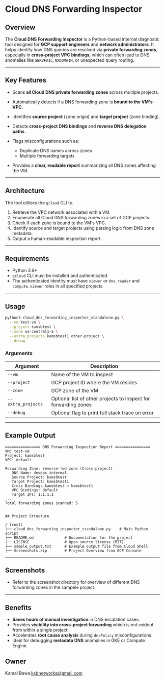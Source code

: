 # Cloud DNS Forwarding Inspector

## Overview

The **Cloud DNS Forwarding Inspector** is a Python-based internal diagnostic tool designed for **GCP support engineers** and **network administrators**. It helps identify how DNS queries are resolved via **private forwarding zones**, especially in **cross-project VPC bindings**, which can often lead to DNS anomalies like `SERVFAIL`, `NXDOMAIN`, or unexpected query routing.

---

## Key Features

* Scans **all Cloud DNS private forwarding zones** across multiple projects.
* Automatically detects if a DNS forwarding zone is **bound to the VM's VPC**.
* Identifies **source project** (zone origin) and **target project** (zone binding).
* Detects **cross-project DNS bindings** and **reverse DNS delegation paths**.
* Flags misconfigurations such as:

  * Duplicate DNS names across zones
  * Multiple forwarding targets
* Provides a **clear, readable report** summarizing all DNS zones affecting the VM.

---

## Architecture

The tool utilizes the `gcloud` CLI to:

1. Retrieve the VPC network associated with a VM.
2. Enumerate all Cloud DNS forwarding zones in a set of GCP projects.
3. Check if each zone is bound to the VM's VPC.
4. Identify source and target projects using parsing logic from DNS zone metadata.
5. Output a human-readable inspection report.

---

## Requirements

* Python 3.6+
* `gcloud` CLI must be installed and authenticated.
* The authenticated identity must have `viewer` or `dns.reader` and `compute.viewer` roles in all specified projects.

---

## Usage

```bash
python3 cloud_dns_forwarding_inspector_standalone.py \
  --vm test-vm \
  --project kamsbtest \
  --zone us-central1-a \
  --extra_projects kamsbtest1 other-project \
  --debug
```

### Arguments

| Argument           | Description                                                     |
| ------------------ | --------------------------------------------------------------- |
| `--vm`             | Name of the VM to inspect                                       |
| `--project`        | GCP project ID where the VM resides                             |
| `--zone`           | GCP zone of the VM                                              |
| `--extra_projects` | Optional list of other projects to inspect for forwarding zones |
| `--debug`          | Optional flag to print full stack trace on error                |

---

## Example Output

```text
================ DNS Forwarding Inspection Report ================
VM: test-vm
Project: kamsbtest
VPC: default

Forwarding Zone: reverse-fwd-zone (Cross-project)
   DNS Name: devops.internal.
   Source Project: kamsbtest
   Target Project: kamsbtest1
   Cross Binding: kamsbtest → kamsbtest1
   VPC Bindings: default
   Target IPs: 1.1.1.1
...
Total forwarding zones scanned: 5
```
```

## Project Structure

/ (root)
├── cloud_dns_forwarding_inspector_standalone.py    # Main Python script
├── README.md              # Documentation for the project
├── LICENSE                # Open source license (MIT)
├── sample_output.txt      # Example output file from Cloud Shell
├── Screenshots.zip        # Project Overview from GCP Console

```
---

## Screenshots

- Refer to the screenshot directory for overview of different DNS forwarding zones in the sampele project. 

---

## Benefits

* **Saves hours of manual investigation** in DNS escalation cases.
* Provides **visibility into cross-project forwarding** which is not evident from within a single project.
* Accelerates **root cause analysis** during `dnsPolicy` misconfigurations.
* Ideal for debugging **metadata DNS** anomalies in GKE or Compute Engine.


## Owner

Kamal Bawa [ksbnetworks@gmail.com](mailto:ksbnetworks@gmail.com.com)
